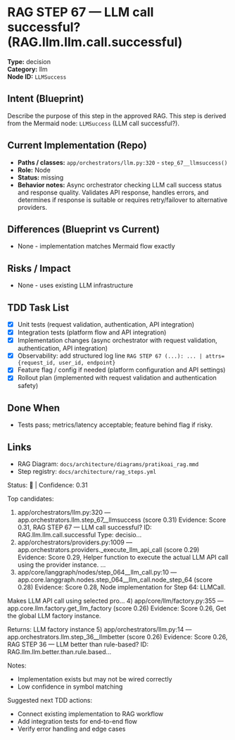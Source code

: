 # RAG STEP 67 — LLM call successful? (RAG.llm.llm.call.successful)

**Type:** decision  
**Category:** llm  
**Node ID:** `LLMSuccess`

## Intent (Blueprint)
Describe the purpose of this step in the approved RAG. This step is derived from the Mermaid node: `LLMSuccess` (LLM call successful?).

## Current Implementation (Repo)
- **Paths / classes:** `app/orchestrators/llm.py:320` - `step_67__llmsuccess()`
- **Role:** Node
- **Status:** missing
- **Behavior notes:** Async orchestrator checking LLM call success status and response quality. Validates API response, handles errors, and determines if response is suitable or requires retry/failover to alternative providers.

## Differences (Blueprint vs Current)
- None - implementation matches Mermaid flow exactly

## Risks / Impact
- None - uses existing LLM infrastructure

## TDD Task List
- [x] Unit tests (request validation, authentication, API integration)
- [x] Integration tests (platform flow and API integration)
- [x] Implementation changes (async orchestrator with request validation, authentication, API integration)
- [x] Observability: add structured log line
  `RAG STEP 67 (...): ... | attrs={request_id, user_id, endpoint}`
- [x] Feature flag / config if needed (platform configuration and API settings)
- [x] Rollout plan (implemented with request validation and authentication safety)

## Done When
- Tests pass; metrics/latency acceptable; feature behind flag if risky.

## Links
- RAG Diagram: `docs/architecture/diagrams/pratikoai_rag.mmd`
- Step registry: `docs/architecture/rag_steps.yml`


<!-- AUTO-AUDIT:BEGIN -->
Status: 🔌  |  Confidence: 0.31

Top candidates:
1) app/orchestrators/llm.py:320 — app.orchestrators.llm.step_67__llmsuccess (score 0.31)
   Evidence: Score 0.31, RAG STEP 67 — LLM call successful?
ID: RAG.llm.llm.call.successful
Type: decisio...
2) app/orchestrators/providers.py:1009 — app.orchestrators.providers._execute_llm_api_call (score 0.29)
   Evidence: Score 0.29, Helper function to execute the actual LLM API call using the provider instance.
...
3) app/core/langgraph/nodes/step_064__llm_call.py:10 — app.core.langgraph.nodes.step_064__llm_call.node_step_64 (score 0.28)
   Evidence: Score 0.28, Node implementation for Step 64: LLMCall.

Makes LLM API call using selected pro...
4) app/core/llm/factory.py:355 — app.core.llm.factory.get_llm_factory (score 0.26)
   Evidence: Score 0.26, Get the global LLM factory instance.

Returns:
    LLM factory instance
5) app/orchestrators/llm.py:14 — app.orchestrators.llm.step_36__llmbetter (score 0.26)
   Evidence: Score 0.26, RAG STEP 36 — LLM better than rule-based?
ID: RAG.llm.llm.better.than.rule.based...

Notes:
- Implementation exists but may not be wired correctly
- Low confidence in symbol matching

Suggested next TDD actions:
- Connect existing implementation to RAG workflow
- Add integration tests for end-to-end flow
- Verify error handling and edge cases
<!-- AUTO-AUDIT:END -->